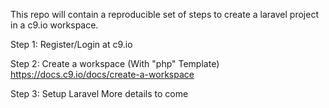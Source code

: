 This repo will contain a reproducible set of steps to create a laravel project in a c9.io workspace.

Step 1: Register/Login at c9.io
    
Step 2: Create a workspace
    (With "php" Template)
    https://docs.c9.io/docs/create-a-workspace

Step 3: Setup Laravel
    More details to come
    
